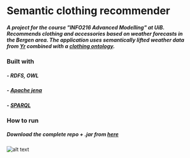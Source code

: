 # Semantic clothing recommender

##### A project for the course "INFO216 Advanced Modelling" at UiB. Recommends clothing and accessories based on weather forecasts in the Bergen area. The application uses semantically lifted weather data from [Yr](https://api.met.no/) combined with a [clothing ontology](https://github.com/riquack/semcloth). 

### Built with
##### - RDFS, OWL
##### - [Apache jena](https://jena.apache.org/)
##### - [SPARQL](https://www.w3.org/TR/rdf-sparql-query/)

### How to run
##### Download the complete repo + .jar from [here](https://github.com/Spitzbergens/Spitzbergens-INFO216_jars)

![alt text](https://i.imgur.com/ecxzoeT.png)


